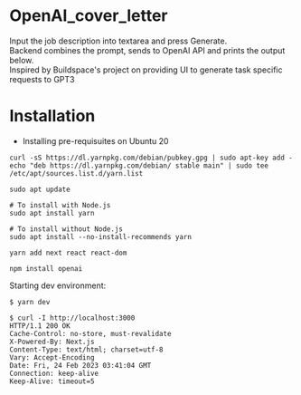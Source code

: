 # OpenAI_cover_letter
Input the job description into textarea and press Generate. <br>
Backend combines the prompt, sends to OpenAI API and prints the output below. <br>
Inspired by Buildspace's project on providing UI to generate task specific requests to GPT3

# Installation
- Installing pre-requisuites on Ubuntu 20
```
curl -sS https://dl.yarnpkg.com/debian/pubkey.gpg | sudo apt-key add -
echo "deb https://dl.yarnpkg.com/debian/ stable main" | sudo tee /etc/apt/sources.list.d/yarn.list

sudo apt update

# To install with Node.js
sudo apt install yarn

# To install without Node.js
sudo apt install --no-install-recommends yarn

yarn add next react react-dom

npm install openai
```

Starting dev environment:
```
$ yarn dev

$ curl -I http://localhost:3000
HTTP/1.1 200 OK
Cache-Control: no-store, must-revalidate
X-Powered-By: Next.js
Content-Type: text/html; charset=utf-8
Vary: Accept-Encoding
Date: Fri, 24 Feb 2023 03:41:04 GMT
Connection: keep-alive
Keep-Alive: timeout=5
```
